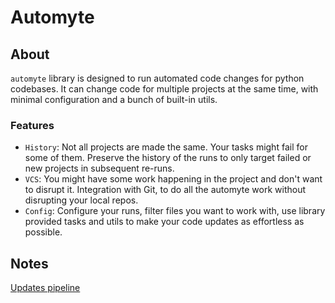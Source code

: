 # Automyte

## About

`automyte` library is designed to run automated code changes for python codebases.
It can change code for multiple projects at the same time, with minimal configuration and a bunch of built-in utils.

### Features

* `History`: Not all projects are made the same. Your tasks might fail for some of them.
Preserve the history of the runs to only target failed or new projects in subsequent re-runs.
* `VCS`: You might have some work happening in the project and don't want to disrupt it.
Integration with Git, to do all the automyte work without disrupting your local repos.
* `Config`: Configure your runs, filter files you want to work with,
use library provided tasks and utils to make your code updates as effortless as possible.


## Notes

[Updates pipeline](src/automyte/PLANS.md)
